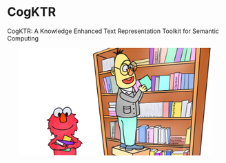 # CogKTR
CogKTR: A Knowledge Enhanced Text Representation Toolkit for Semantic Computing
<div align=center><img width="450" height="250" src="./docs/source/figures/knowledge.png"/></div>
